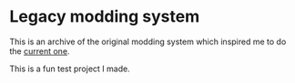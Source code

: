 # Legacy modding system
This is an archive of the original modding system which inspired me to do the [current one](github.com/Tyopo131/Modding-system).

This is a fun test project I made.
